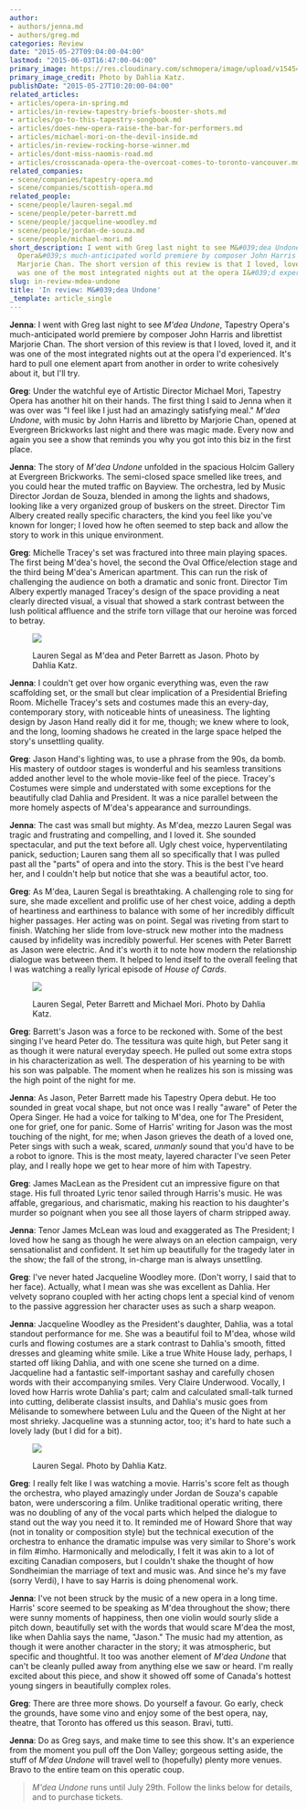 ```yaml
---
author:
- authors/jenna.md
- authors/greg.md
categories: Review
date: "2015-05-27T09:04:00-04:00"
lastmod: "2015-06-03T16:47:00-04:00"
primary_image: https://res.cloudinary.com/schmopera/image/upload/v1545409169/media/webhook-uploads/1432735197094/M'Dea-Undone---Featuring-Lauren-Segal---photo-by-Dahlia-Katz.jpg.jpg
primary_image_credit: Photo by Dahlia Katz.
publishDate: "2015-05-27T10:20:00-04:00"
related_articles:
- articles/opera-in-spring.md
- articles/in-review-tapestry-briefs-booster-shots.md
- articles/go-to-this-tapestry-songbook.md
- articles/does-new-opera-raise-the-bar-for-performers.md
- articles/michael-mori-on-the-devil-inside.md
- articles/in-review-rocking-horse-winner.md
- articles/dont-miss-naomis-road.md
- articles/crosscanada-opera-the-overcoat-comes-to-toronto-vancouver.md
related_companies:
- scene/companies/tapestry-opera.md
- scene/companies/scottish-opera.md
related_people:
- scene/people/lauren-segal.md
- scene/people/peter-barrett.md
- scene/people/jacqueline-woodley.md
- scene/people/jordan-de-souza.md
- scene/people/michael-mori.md
short_description: I went with Greg last night to see M&#039;dea Undone, Tapestry
  Opera&#039;s much-anticipated world premiere by composer John Harris and librettist
  Marjorie Chan. The short version of this review is that I loved, loved it, and it
  was one of the most integrated nights out at the opera I&#039;d experienced.
slug: in-review-mdea-undone
title: 'In review: M&#039;dea Undone'
_template: article_single
---
```


**Jenna**: I went with Greg last night to see *M'dea Undone*, Tapestry Opera's much-anticipated world premiere by composer John Harris and librettist Marjorie Chan. The short version of this review is that I loved, loved it, and it was one of the most integrated nights out at the opera I'd experienced. It's hard to pull one element apart from another in order to write cohesively about it, but I'll try.

**Greg**: Under the watchful eye of Artistic Director Michael Mori, Tapestry Opera has another hit on their hands. The first thing I said to Jenna when it was over was "I feel like I just had an amazingly satisfying meal." *M'dea Undone*, with music by John Harris and libretto by Marjorie Chan, opened at Evergreen Brickworks last night and there was magic made. Every now and again you see a show that reminds you why you got into this biz in the first place. 

**Jenna**: The story of *M'dea Undone* unfolded in the spacious Holcim Gallery at Evergreen Brickworks. The semi-closed space smelled like trees, and you could hear the muted traffic on Bayview. The orchestra, led by Music Director Jordan de Souza, blended in among the lights and shadows, looking like a very organized group of buskers on the street. Director Tim Albery created really specific characters, the kind you feel like you've known for longer; I loved how he often seemed to step back and allow the story to work in this unique environment.

**Greg**: Michelle Tracey's set was fractured into three main playing spaces. The first being M'dea's hovel, the second the Oval Office/election stage and the third being M'dea's American apartment. This can run the risk of challenging the audience on both a dramatic and sonic front. Director Tim Albery expertly managed Tracey's design of the space providing a neat clearly directed visual, a visual that showed a stark contrast between the lush political affluence and the strife torn village that our heroine was forced to betray. 

<figure data-type="image">

![](https://res.cloudinary.com/schmopera/image/upload/v1545409169/media/webhook-uploads/1432735247904/M'Dea-Undone-Featuring-Lauren-Segal-and-Peter-Barrett---photo-by-Dahlia-Katz--smaller-7.jpg.jpg)

<figcaption>Lauren Segal as M'dea and Peter Barrett as Jason. Photo by Dahlia Katz.</figcaption>
</figure>

**Jenna**: I couldn't get over how organic everything was, even the raw scaffolding set, or the small but clear implication of a Presidential Briefing Room. Michelle Tracey's sets and costumes made this an every-day, contemporary story, with noticeable hints of uneasiness. The lighting design by Jason Hand really did it for me, though; we knew where to look, and the long, looming shadows he created in the large space helped the story's unsettling quality.

**Greg**: Jason Hand's lighting was, to use a phrase from the 90s, da bomb. His mastery of outdoor stages is wonderful and his seamless transitions added another level to the whole movie-like feel of the piece. Tracey's Costumes were simple and understated with some exceptions for the beautifully clad Dahlia and President. It was a nice parallel between the more homely aspects of M'dea's appearance and surroundings. 

**Jenna**: The cast was small but mighty. As M'dea, mezzo Lauren Segal was tragic and frustrating and compelling, and I loved it. She sounded spectacular, and put the text before all. Ugly chest voice, hyperventilating panick, seduction; Lauren sang them all so specifically that I was pulled past all the "parts" of opera and into the story. This is the best I've heard her, and I couldn't help but notice that she was a beautiful actor, too.

**Greg**: As M'dea, Lauren Segal is breathtaking. A challenging role to sing for sure, she made excellent and prolific use of her chest voice, adding a depth of heartiness and earthiness to balance with some of her incredibly difficult higher passages. Her acting was on point. Segal was riveting from start to finish. Watching her slide from love-struck new mother into the madness caused by infidelity was incredibly powerful. Her scenes with Peter Barrett as Jason were electric. And it's worth it to note how modern the relationship dialogue was between them. It helped to lend itself to the overall feeling that I was watching a really lyrical episode of *House of Cards*. 

<figure data-type="image">

![](https://res.cloudinary.com/schmopera/image/upload/v1545409169/media/webhook-uploads/1432735329734/M'Dea-Undone-Featuring-Lauren-Segal%2C-Peter-Barrett%2C-and-Michael-Mori---photo-by-Dahlia-Katz--8.jpg.jpg)

<figcaption>Lauren Segal, Peter Barrett and Michael Mori. Photo by Dahlia Katz.</figcaption>
</figure>

**Greg**: Barrett's Jason was a force to be reckoned with. Some of the best singing I've heard Peter do. The tessitura was quite high, but Peter sang it as though it were natural everyday speech. He pulled out some extra stops in his characterization as well. The desperation of his yearning to be with his son was palpable. The moment when he realizes his son is missing was the high point of the night for me. 

**Jenna**: As Jason, Peter Barrett made his Tapestry Opera debut. He too sounded in great vocal shape, but not once was I really "aware" of Peter the Opera Singer. He had a voice for talking to M'dea, one for The President, one for grief, one for panic. Some of Harris' writing for Jason was the most touching of the night, for me; when Jason grieves the death of a loved one, Peter sings with such a weak, scared, *unmanly* sound that you'd have to be a robot to ignore. This is the most meaty, layered character I've seen Peter play, and I really hope we get to hear more of him with Tapestry.

**Greg**: James MacLean as the President cut an impressive figure on that stage. His full throated Lyric tenor sailed through Harris's music. He was affable, gregarious, and charismatic, making his reaction to his daughter's murder so poignant when you see all those layers of charm stripped away. 

**Jenna**: Tenor James McLean was loud and exaggerated as The President; I loved how he sang as though he were always on an election campaign, very sensationalist and confident. It set him up beautifully for the tragedy later in the show; the fall of the strong, in-charge man is always unsettling.

**Greg**: I've never hated Jacqueline Woodley more. (Don't worry, I said that to her face). Actually, what I mean was she was excellent as Dahlia. Her velvety soprano coupled with her acting chops lent a special kind of venom to the passive aggression her character uses as such a sharp weapon. 

**Jenna**: Jacqueline Woodley as the President's daughter, Dahlia, was a total standout performance for me. She was a beautiful foil to M'dea, whose wild curls and flowing costumes are a stark contrast to Dahlia's smooth, fitted dresses and gleaming white smile. Like a true White House lady, perhaps, I started off liking Dahlia, and with one scene she turned on a dime. Jacqueline had a fantastic self-important sashay and carefully chosen words with their accompanying smiles. Very Claire Underwood. Vocally, I loved how Harris wrote Dahlia's part; calm and calculated small-talk turned into cutting, deliberate classist insults, and Dahlia's music goes from Mélisande to somewhere between Lulu and the Queen of the Night at her most shrieky. Jacqueline was a stunning actor, too; it's hard to hate such a lovely lady (but I did for a bit).

<figure data-type="image">

![](https://res.cloudinary.com/schmopera/image/upload/v1545409169/media/webhook-uploads/1432735392941/M'Dea-Undone-Featuring-Lauren-Segal---photo-by-Dahlia-Katz.jpg.jpg)

<figcaption>Lauren Segal. Photo by Dahlia Katz.</figcaption>
</figure>

**Greg**: I really felt like I was watching a movie. Harris's score felt as though the orchestra, who played amazingly under Jordan de Souza's capable baton, were underscoring a film. Unlike traditional operatic writing, there was no doubling of any of the vocal parts which helped the dialogue to stand out the way you need it to. It reminded me of Howard Shore that way (not in tonality or composition style) but the technical execution of the orchestra to enhance the dramatic impulse was very similar to Shore's work in film #imho. Harmonically and melodically, I felt it was akin to a lot of exciting Canadian composers, but I couldn't shake the thought of how Sondheimian the marriage of text and music was. And since he's my fave (sorry Verdi), I have to say Harris is doing phenomenal work. 

**Jenna**: I've not been struck by the music of a new opera in a long time. Harris' score seemed to be speaking as M'dea throughout the show; there were sunny moments of happiness, then one violin would sourly slide a pitch down, beautifully set with the words that would scare M'dea the most, like when Dahlia says the name, "Jason." The music had my attention, as though it were another character in the story; it was atmospheric, but specific and thoughtful. It too was another element of *M'dea Undone* that can't be cleanly pulled away from anything else we saw or heard. I'm really excited about this piece, and show it showed off some of Canada's hottest young singers in beautifully complex roles.

**Greg**: There are three more shows. Do yourself a favour. Go early, check the grounds, have some vino and enjoy some of the best opera, nay, theatre, that Toronto has offered us this season. Bravi, tutti.  

**Jenna**: Do as Greg says, and make time to see this show. It's an experience from the moment you pull off the Don Valley; gorgeous setting aside, the stuff of *M'dea Undone* will travel well to (hopefully) plenty more venues. Bravo to the entire team on this operatic coup.

> *M'dea Undone* runs until July 29th. Follow the links below for details, and to purchase tickets.

